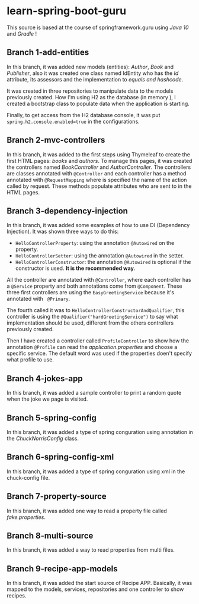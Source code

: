 # learn-spring-boot-guru
This source is based at the course of springframework.guru using _Java 10_ and _Gradle_ !
## Branch 1-add-entities
In this branch, it was added new models (entities): _Author_, _Book_ and _Publisher_, also it was created one class named IdEntity who has the _Id_ attribute, its assessors and the implementation to _equals and hashcode_.

It was created in three repositories to manipulate data to the models previously created.
How I'm using H2 as the database (in memory ), I created a bootstrap class to populate data when the application is starting.  

Finally, to get access from the H2 database console, it was put ```spring.h2.console.enabled=true``` in the configurations.
## Branch 2-mvc-controllers
In this branch, it was added to the first steps using Thymeleaf to create the first HTML pages: _books_ and _authors_. To manage this pages, it was created the controllers named _BookController_ and _AuthorController_. The controllers are classes annotated with ```@Controller``` and each controller has a method annotated with ```@RequestMapping``` where is specified the name of the action called by request. These methods populate attributes who are sent to in the HTML pages.
## Branch 3-dependency-injection
In this branch, it was added some examples of how to use DI (Dependency Injection). It was shown three ways to do this:
* ```HelloControllerProperty```: using the annotation ```@Autowired``` on the property. 
* ```HelloControllerSetter```: using the annotation ```@Autowired```  in the setter.
* ```HelloControllerConstructor```: the annotation ```@Autowired``` is optional if the constructor is used. **It is the recommended way**.

All the controller are annotated with ```@Controller```, where each controller has a ```@Service``` property and both annotations come from ```@Component```.
These three first controllers are using the ```EasyGreetingService``` because it's annotated with ```
@Primary```. 

The fourth called it was to ```HelloControllerConstructorAndQualifier```, this controller is using the ```@Qualifier("hardGreetingService")``` to say what implementation should be used, different from the others controllers previously created.

Then I have created a controller called ```ProfileController``` to show how the annotation ```@Profile``` can read the _application.properties_ and choose a specific service. The default word was used if the properties doen't specify what profile to use. 
## Branch 4-jokes-app
In this branch, it was added a sample controller to print a random quote when the joke we page is visited.
## Branch 5-spring-config
In this branch, it was added a type of spring conguration using annotation in the _ChuckNorrisConfig_ class. 
## Branch 6-spring-config-xml
In this branch, it was added a type of spring conguration using xml in the chuck-config file.
## Branch 7-property-source
In this branch, it was added one way to read a property file called _fake.properties_. 
## Branch 8-multi-source
In this branch, it was added a way to read properties from multi files.
## Branch 9-recipe-app-models
In this branch, it was added the start source of Recipe APP. Basically, it was mapped to the models, services, repositories and one controller to show recipes.